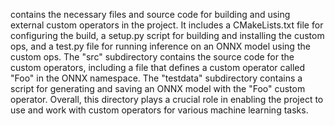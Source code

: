 contains the necessary files and source code for building and using external custom operators in the project. It includes a CMakeLists.txt file for configuring the build, a setup.py script for building and installing the custom ops, and a test.py file for running inference on an ONNX model using the custom ops. The "src" subdirectory contains the source code for the custom operators, including a file that defines a custom operator called "Foo" in the ONNX namespace. The "testdata" subdirectory contains a script for generating and saving an ONNX model with the "Foo" custom operator. Overall, this directory plays a crucial role in enabling the project to use and work with custom operators for various machine learning tasks.